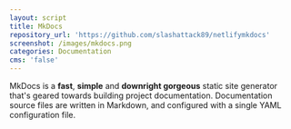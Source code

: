 ```yaml
---
layout: script
title: MkDocs
repository_url: 'https://github.com/slashattack89/netlifymkdocs'
screenshot: /images/mkdocs.png
categories: Documentation
cms: 'false'
---
```


MkDocs is a **fast**, **simple** and **downright gorgeous** static site generator that's geared towards building project documentation. Documentation source files are written in Markdown, and configured with a single YAML configuration file.
